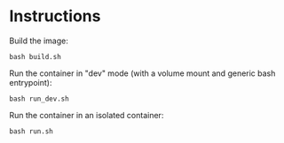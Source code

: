 # Instructions

Build the image:
```
bash build.sh
```

Run the container in "dev" mode (with a volume mount and generic bash
entrypoint):
```
bash run_dev.sh
```

Run the container in an isolated container:
```
bash run.sh
```
